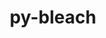 ---
title: "py-bleach"
layout: cache
categories: [package, v0.19]
meta: {"versions": ["5.0.1"], "compilers": ["gcc@=11.1.0", "gcc@=7.5.0", "oneapi@=2022.1.0"], "oss": ["ubuntu18.04", "ubuntu20.04"], "platforms": ["linux"], "targets": ["x86_64"], "stacks": ["data-vis-sdk", "e4s", "e4s-oneapi"], "num_specs": 4, "num_specs_by_stack": {"data-vis-sdk": 1, "e4s": 2, "e4s-oneapi": 1}}
spec_details: [{"hash": "jr2i3ma5uxizi26ycgpgkcgnnig42mxy", "compiler": "gcc@=7.5.0", "versions": ["5.0.1"], "os": "ubuntu18.04", "platform": "linux", "target": "x86_64", "variants": ["build_system=python_pip"], "stacks": ["data-vis-sdk"], "size": "-", "tarball": "https://binaries.spack.io/releases/v0.19/build_cache/linux-ubuntu18.04-x86_64/gcc-7.5.0/py-bleach-5.0.1/linux-ubuntu18.04-x86_64-gcc-7.5.0-py-bleach-5.0.1-jr2i3ma5uxizi26ycgpgkcgnnig42mxy.spack"}, {"hash": "6aqhtdimu3gythkhoeffrgwtmjwyk45l", "compiler": "gcc@=11.1.0", "versions": ["5.0.1"], "os": "ubuntu20.04", "platform": "linux", "target": "x86_64", "variants": ["build_system=python_pip"], "stacks": ["e4s"], "size": "-", "tarball": "https://binaries.spack.io/releases/v0.19/build_cache/linux-ubuntu20.04-x86_64/gcc-11.1.0/py-bleach-5.0.1/linux-ubuntu20.04-x86_64-gcc-11.1.0-py-bleach-5.0.1-6aqhtdimu3gythkhoeffrgwtmjwyk45l.spack"}, {"hash": "2baw2d67uiqf3sq4glhr3myb7remrf24", "compiler": "gcc@=11.1.0", "versions": ["5.0.1"], "os": "ubuntu20.04", "platform": "linux", "target": "x86_64", "variants": ["build_system=python_pip"], "stacks": ["e4s"], "size": "-", "tarball": "https://binaries.spack.io/releases/v0.19/build_cache/linux-ubuntu20.04-x86_64/gcc-11.1.0/py-bleach-5.0.1/linux-ubuntu20.04-x86_64-gcc-11.1.0-py-bleach-5.0.1-2baw2d67uiqf3sq4glhr3myb7remrf24.spack"}, {"hash": "nwbsjpbne7ovgzggqieswlqrkq246soc", "compiler": "oneapi@=2022.1.0", "versions": ["5.0.1"], "os": "ubuntu20.04", "platform": "linux", "target": "x86_64", "variants": ["build_system=python_pip"], "stacks": ["e4s-oneapi"], "size": "-", "tarball": "https://binaries.spack.io/releases/v0.19/build_cache/linux-ubuntu20.04-x86_64/oneapi-2022.1.0/py-bleach-5.0.1/linux-ubuntu20.04-x86_64-oneapi-2022.1.0-py-bleach-5.0.1-nwbsjpbne7ovgzggqieswlqrkq246soc.spack"}]
---